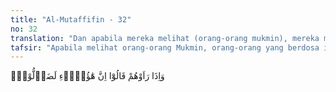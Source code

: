 ```yaml
---
title: "Al-Mutaffifin - 32"
no: 32
translation: "Dan apabila mereka melihat (orang-orang mukmin), mereka mengatakan, “Sesungguhnya mereka benar-benar orang-orang sesat,”"
tafsir: "Apabila melihat orang-orang Mukmin, orang-orang yang berdosa itu berkata bahwa sesungguhnya mereka melihat orang yang benar-benar sesat dan menyimpang dari kebenaran, karena mengubah kepercayaan yang sejak dahulu kala mereka warisi dari nenek moyang mereka tentang penyembahan berhala."
---
```


وَاِذَا رَاَوْهُمْ قَالُوْٓا اِنَّ هٰٓؤُلَاۤءِ لَضَاۤلُّوْنَۙ
